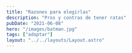 ```yaml
---
title: "Razones para elegirlas"
description: "Pros y contras de tener ratas"
pubDate: "2021-06-08"
hero: "/images/batman.jpg"
tags: ["adoptar"]
layout: "../../layouts/Layout.astro"
---
```

<!--https://www.youtube.com/watch?v=3lNvl1vLF4M-->
